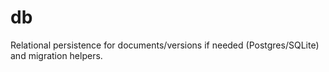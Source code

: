 # db

Relational persistence for documents/versions if needed (Postgres/SQLite) and migration helpers.
